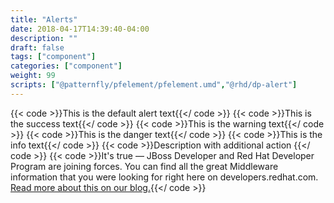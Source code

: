 ```yaml
---
title: "Alerts"
date: 2018-04-17T14:39:40-04:00
description: ""
draft: false
tags: ["component"]
categories: ["component"]
weight: 99
scripts: ["@patternfly/pfelement/pfelement.umd","@rhd/dp-alert"]
---
```


{{< code >}}<dp-alert title="Default alert with a Heading:">This is the default alert text</dp-alert>{{</ code >}}
{{< code >}}<dp-alert type="success" title="Success Heading:">This is the success text</dp-alert>{{</ code >}}
{{< code >}}<dp-alert type="warning" title="Warning Heading:">This is the warning text</dp-alert>{{</ code >}}
{{< code >}}<dp-alert type="danger" title="Danger Heading:">This is the danger text</dp-alert>{{</ code >}}
{{< code >}}<dp-alert type="info" title="Info Heading:">This is the info text</dp-alert>{{</ code >}}
{{< code >}}<dp-alert title="Sample with Action">Description with additional action <a slot="dp-alert__description" class="close" href="#"><i class="fas fa-times"></i></a></dp-alert>{{</ code >}}
{{< code >}}<dp-alert type="info" title="Welcome jboss.org members!">It's true &mdash; JBoss Developer and Red Hat Developer Program are joining forces. You can find all the great Middleware information that you were looking for right here on developers.redhat.com. <a href="https://developer.jboss.org/blogs/mark.little/2017/08/31/we-are-moving?_sscc=t">Read more about this on our blog.</a></dp-alert>{{</ code >}}



